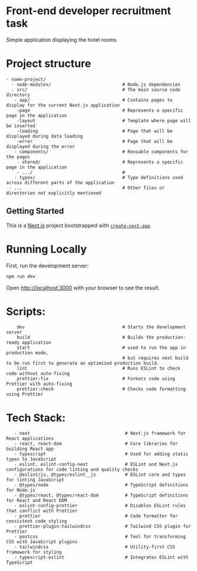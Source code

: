 # Front-end developer recruitment task

Simple application displaying the hotel rooms

# Project structure

```Text
- name-project/
  - node-modules/                           # Node.js dependencies
  - src/                                    # The main source code directory
   - app/                                   # Contains pages to display for the current Next.js application
    -page                                   # Represents a specific page in the application
    -layout                                 # Template where page will be inserted
    -loading                                # Page that will be displayed during data loading
    -error                                  # Page that will be displayed during the error
   - components/                            # Reusable components for the pages
    - shared/                               # Represents a specific page in the application
    - .../                                  #
   - types/                                 # Type definitions used across different parts of the application
 - ...                                      # Other files or directories not explicitly mentioned
```

## Getting Started

This is a [Next.js](https://nextjs.org/) project bootstrapped with [`create-next-app`](https://github.com/vercel/next.js/tree/canary/packages/create-next-app).

# Running Locally

First, run the development server:

```bash
npm run dev
```

Open [http://localhost:3000](http://localhost:3000) with your browser to see the result.

# Scripts:

```Text
    dev                                     # Starts the development server
    build                                   # Builds the production-ready application
    start                                   # used to run the app in production mode,
                                            # but requires next build to be run first to generate an optimized production build.
    lint                                    # Runs ESLint to check code without auto-fixing
    prettier:fix                            # Formats code using Prettier with auto-fixing
    prettier:check                          # Checks code formatting using Prettier

```

# Tech Stack:

```Text
   - next                                    # Next.js framework for React applications
   - react, react-dom                        # Core libraries for building React app
   - typescript                              # Used for adding static types to JavaScript
   - eslint, eslint-config-next              # ESLint and Next.js configurations for code linting and quality checks
   - @eslint/js, @types/eslint__js           # ESLint core and types for linting JavaScript
   - @types/node                             # TypeScript definitions for Node.js
   - @types/react, @types/react-dom          # TypeScript definitions for React and React DOM
   - eslint-config-prettier                  # Disables ESLint rules that conflict with Prettier
   - prettier                                # Code formatter for consistent code styling
   - prettier-plugin-tailwindcss             # Tailwind CSS plugin for Prettier
   - postcss                                 # Tool for transforming CSS with JavaScript plugins
   - tailwindcss                             # Utility-first CSS framework for styling
   - typescript-eslint                       # Integrates ESLint with TypeScript
```
